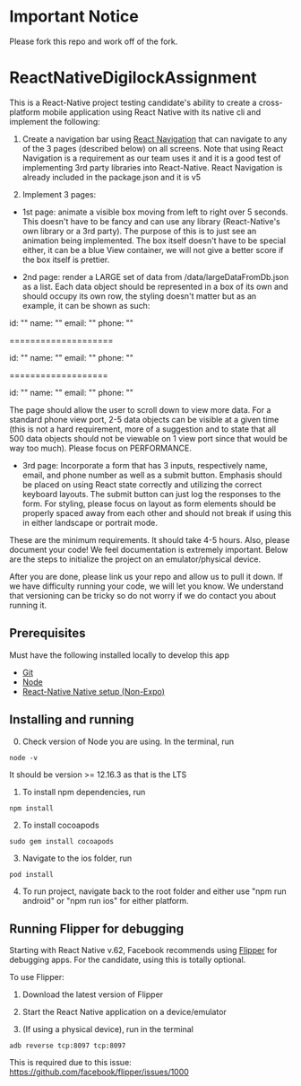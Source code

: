 # Important Notice

Please fork this repo and work off of the fork.

# ReactNativeDigilockAssignment

This is a React-Native project testing candidate's ability to create a cross-platform mobile application using React Native with its native cli and implement the following:

1. Create a navigation bar using [React Navigation](https://reactnavigation.org/) that can navigate to any of the 3 pages (described below) on all screens. Note that using React Navigation is a requirement as our team uses it and it is a good test of implementing 3rd party libraries into React-Native. React Navigation is already included in the package.json and it is v5

2. Implement 3 pages:

- 1st page: animate a visible box moving from left to right over 5 seconds. This doesn't have to be fancy and can use any library (React-Native's own library or a 3rd party). The purpose of this is to just see an animation being implemented. The box itself doesn't have to be special either, it can be a blue View container, we will not give a better score if the box itself is prettier.

- 2nd page: render a LARGE set of data from /data/largeDataFromDb.json as a list. Each data object should be represented in a box of its own and should occupy its own row, the styling doesn't matter but as an example, it can be shown as such:

id: "<INSERT JSON ID HERE>"
name: "<INSERT NAME HERE>"
email: "<INSERT JSON ID HERE>"
phone: "<INSERT JSON ID HERE>"

====================

id: "<INSERT JSON ID HERE>"
name: "<INSERT NAME HERE>"
email: "<INSERT JSON ID HERE>"
phone: "<INSERT JSON ID HERE>"

===================

id: "<INSERT JSON ID HERE>"
name: "<INSERT NAME HERE>"
email: "<INSERT JSON ID HERE>"
phone: "<INSERT JSON ID HERE>"

The page should allow the user to scroll down to view more data. For a standard phone view port, 2-5 data objects can be visible at a given time (this is not a hard requirement, more of a suggestion and to state that all 500 data objects should not be viewable on 1 view port since that would be way too much). Please focus on PERFORMANCE.

- 3rd page: Incorporate a form that has 3 inputs, respectively name, email, and phone number as well as a submit button. Emphasis should be placed on using React state correctly and utilizing the correct keyboard layouts. The submit button can just log the responses to the form. For styling, please focus on layout as form elements should be properly spaced away from each other and should not break if using this in either landscape or portrait mode.

These are the minimum requirements. It should take 4-5 hours. Also, please document your code! We feel documentation is extremely important. Below are the steps to initialize the project on an emulator/physical device.

After you are done, please link us your repo and allow us to pull it down. If we have difficulty running your code, we will let you know. We understand that versioning can be tricky so do not worry if we do contact you about running it.

## Prerequisites

Must have the following installed locally to develop this app

- [Git](https://git-scm.com/downloads)
- [Node](https://nodejs.org/en/)
- [React-Native Native setup (Non-Expo)](https://reactnative.dev/docs/environment-setup)

## Installing and running

0. Check version of Node you are using. In the terminal, run

```
node -v
```

It should be version >= 12.16.3 as that is the LTS

1. To install npm dependencies, run

```
npm install

```

2. To install cocoapods

```
sudo gem install cocoapods
```

3. Navigate to the ios folder, run

```
pod install
```

4. To run project, navigate back to the root folder and either use "npm run android" or "npm run ios" for either platform.

## Running Flipper for debugging

Starting with React Native v.62, Facebook recommends using [Flipper](https://fbflipper.com/) for debugging apps. For the candidate, using this is totally optional.

To use Flipper:

1. Download the latest version of Flipper

2. Start the React Native application on a device/emulator

3. (If using a physical device), run in the terminal

```
adb reverse tcp:8097 tcp:8097
```

This is required due to this issue: https://github.com/facebook/flipper/issues/1000
